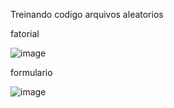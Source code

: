 Treinando codigo arquivos aleatorios

fatorial

![image](https://github.com/erascardsilva/treino_php/assets/70297459/313cd674-b51a-4813-9ada-ee57461da127)

formulario

![image](https://github.com/erascardsilva/treino_php/assets/70297459/e154691b-7b4f-4416-81f8-46cb4500183a)
